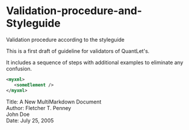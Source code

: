 # Validation-procedure-and-Styleguide
Validation procedure according to the styleguide

This is a first draft of guideline for validators of QuantLet's.

It includes a sequence of steps with additional examples to eliminate any confusion.

```xml
<myxml>
   <someElement />  
</myxml>
```

Title:  A New MultiMarkdown Document  
Author: Fletcher T. Penney  
        John Doe  
Date:   July 25, 2005

